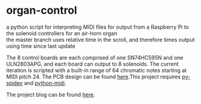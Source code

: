 # organ-control
a python script for interpreting MIDI files for output from a Raspberry Pi to the solenoid controllers for an air-horn organ  
the master branch uses relative time in the scroll, and therefore times output using time since last update

The 8 control boards are each comprised of one SN74HC595N and one ULN2803APG, and each board can output to 8 solenoids. The current iteration is scripted with a built-in range of 64 chromatic notes starting at MIDI pitch 24. The PCB design can be found [here](https://oshpark.com/shared_projects/1s1tc9fm).This project requires [py-spidev](https://github.com/doceme/py-spidev) and [python-midi](https://github.com/vishnubob/python-midi/tree/feature/python3).

The project blog can be found [here](https://diwhyorgan.blogspot.com).
